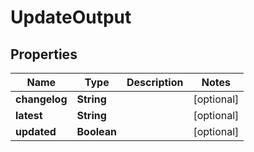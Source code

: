 

# UpdateOutput


## Properties

| Name | Type | Description | Notes |
|------------ | ------------- | ------------- | -------------|
|**changelog** | **String** |  |  [optional] |
|**latest** | **String** |  |  [optional] |
|**updated** | **Boolean** |  |  [optional] |



